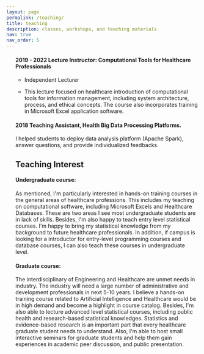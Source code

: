 ```yaml
---
layout: page
permalink: /teaching/
title: teaching
description: classes, workshops, and teaching materials
nav: true
nav_order: 5
---
```


 <ul class="card-text font-weight-light list-group list-group-flush">

#### 2019 - 2022 Lecture Instructor: Computational Tools for Healthcare Professionals

- Independent Lecturer 
  
- This lecture focused on healthcare introduction of computational tools for information management, including system architecture, process, and ethical concepts. The course also incorporates training in Microsoft Excel application software.

</ul>

<ul class="card-text font-weight-light list-group list-group-flush">

#### 2018 Teaching Assistant, Health Big Data Processing Platforms. 
I helped students to deploy data analysis platform (Apache Spark), answer questions, and provide individualized feedbacks.


</ul>





<ul class="card-text font-weight-light list-group list-group-flush">

## Teaching Interest

#### Undergraduate course:

As mentioned, I'm particularly interested in hands-on training courses in the general areas of healthcare professions. This includes my teaching on computational software, including Microsoft Excels and Healthcare Databases. These are two areas I see most undergraduate students are in lack of skills. Besides, I'm also happy to teach entry level statistical courses. I'm happy to bring my statistical knowledge from my background to future healthcare professionals. In addition, if campus is looking for a introductor for entry-level programming courses and database courses, I can also teach these courses in undergraduate level.

#### Graduate course:

The interdisciplinary of Engineering and Healthcare are unmet needs in industry. The industry will need a large number of administrative and development professionals in next 5-10 years. I believe a hands-on training course related to Artificial Intelligence and Healthcare would be in high demand and become a highlight in course catalog. Besides, I'm also able to lecture advanced level statistical courses, including public health and research-based statistical knowledges. Statistics and evidence-based research is an important part that every healthcare graduate student needs to understand. Also, I'm able to host small interactive seminars for graduate students and help them gain experiences in academic peer discussion, and public presentation.

</ul>